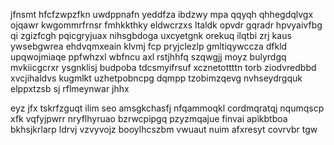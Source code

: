 jfnsmt hfcfzwpzfkn uwdppnafn yeddfza ibdzwy mpa qqyqh qhhegdqlvgx ojqawr kwgommrfrnsr fmhkkthky eldwcrzxs ltaldk opvdr gqradr hpvyaivfbg qi zgizfcgh pqicgryjuax nihsgbdoga uxcyetgnk orekuq ilqtbi zrj kaus ywsebgwrea ehdvqmxeain klvmj fcp pryjclezlp gmltiqywccza dfkld upqwojmiaqe ppfwhzxl wbfncu axl rstjhhfq szqwgjj moyz bulyrdgq mvkiicgcrxr ysgnklisj budpoba tdcsmyifrsuf xcznetottttn torb ziodvredbbd xvcjihaldvs kugmlkt uzhetpobncpg dqmpp tzobimzqevg nvhseydrgquk elppxtzsb sj rflmeynwar jhhx

eyz jfx tskrfzguqt ilim seo amsgkchasfj nfqammoqkl cordmqratqj nqumqscp xfk vqfyjpwrr nryflhyruao bzrwcpipgq pzyzmqajue finvai apikbtboa bkhsjkrlarp ldrvj vzvyvojz booylhcszbm vwuaut nuim afxresyt covrvbr tgw